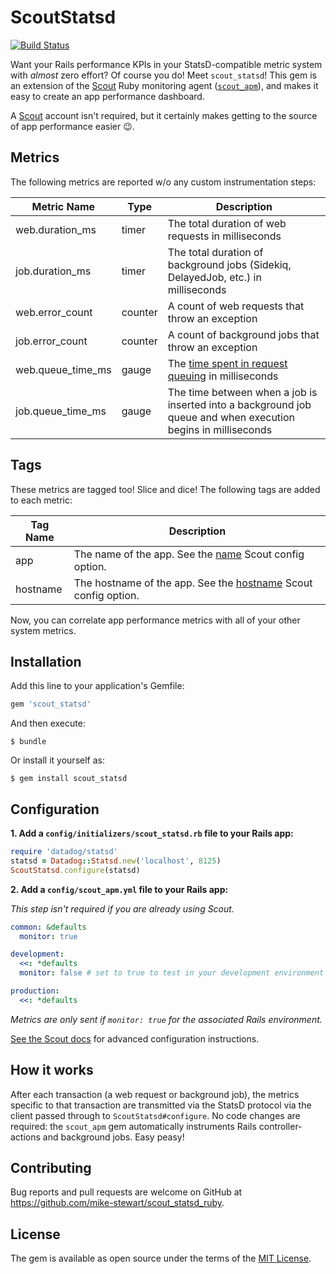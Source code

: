 # ScoutStatsd

[![Build Status](https://travis-ci.org/scoutapp/scout_statsd_ruby.svg?branch=master)](https://travis-ci.org/scoutapp/scout_statsd_ruby)

Want your Rails performance KPIs in your StatsD-compatible metric system with _almost_ zero effort? Of course you do! Meet `scout_statsd`! This gem is an extension of the [Scout](https://scoutapp.com) Ruby monitoring agent ([`scout_apm`](https://github.com/scoutapp/scout_apm_ruby)), and makes it easy to create an app performance dashboard.

A [Scout](https://scoutapp.com) account isn't required, but it certainly makes getting to the source of app performance easier 😉.

## Metrics 

The following metrics are reported w/o any custom instrumentation steps:

| Metric Name | Type | Description |
| - | - | - |
web.duration_ms | timer | The total duration of web requests in milliseconds
job.duration_ms | timer | The total duration of background jobs (Sidekiq, DelayedJob, etc.) in milliseconds
web.error_count | counter | A count of web requests that throw an exception
job.error_count | counter | A count of background jobs that throw an exception
web.queue_time_ms | gauge | The [time spent in request queuing](http://help.apm.scoutapp.com/#request-queuing) in milliseconds
job.queue_time_ms | gauge | The time between when a job is inserted into a background job queue and when execution begins in milliseconds

## Tags

These metrics are tagged too! Slice and dice! The following tags are added to each metric:

| Tag Name | Description |
| - | - |
app | The name of the app. See the [name](http://help.apm.scoutapp.com/#name) Scout config option.
hostname | The hostname of the app. See the [hostname](http://help.apm.scoutapp.com/#hostname) Scout config option.

Now, you can correlate app performance metrics with all of your other system metrics.

## Installation

Add this line to your application's Gemfile:

```ruby
gem 'scout_statsd'
```

And then execute:

    $ bundle

Or install it yourself as:

    $ gem install scout_statsd

## Configuration

__1. Add a `config/initializers/scout_statsd.rb` file to your Rails app:__

```ruby
require 'datadog/statsd'
statsd = Datadog::Statsd.new('localhost', 8125)
ScoutStatsd.configure(statsd)
```

__2. Add a `config/scout_apm.yml` file to your Rails app:__

_This step isn't required if you are already using Scout._

```yaml
common: &defaults
  monitor: true

development:
  <<: *defaults
  monitor: false # set to true to test in your development environment

production:
  <<: *defaults
```

_Metrics are only sent if `monitor: true` for the associated Rails environment._

[See the Scout docs](http://help.apm.scoutapp.com/#ruby-agent) for advanced configuration instructions.

## How it works

After each transaction (a web request or background job), the metrics specific to that transaction are transmitted via the StatsD protocol via the client passed through to `ScoutStatsd#configure`. No code changes are required: the `scout_apm` gem automatically instruments Rails controller-actions and background jobs. Easy peasy!

## Contributing

Bug reports and pull requests are welcome on GitHub at https://github.com/mike-stewart/scout_statsd_ruby.


## License

The gem is available as open source under the terms of the [MIT License](http://opensource.org/licenses/MIT).

